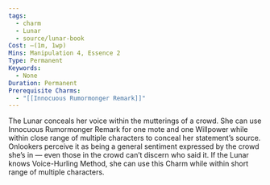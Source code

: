 ```yaml
---
tags:
  - charm
  - Lunar
  - source/lunar-book
Cost: —(1m, 1wp)
Mins: Manipulation 4, Essence 2
Type: Permanent
Keywords:
  - None
Duration: Permanent
Prerequisite Charms:
  - "[[Innocuous Rumormonger Remark]]"
---
```

The Lunar conceals her voice within the mutterings of a crowd. She can use Innocuous Rumormonger Remark for one mote and one Willpower while within close range of multiple characters to conceal her statement’s source. Onlookers perceive it as being a general sentiment expressed by the crowd she’s in — even those in the crowd can’t discern who said it. If the Lunar knows Voice-Hurling Method, she can use this Charm while within short range of multiple characters.